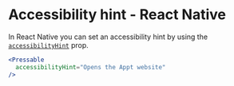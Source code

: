 # Accessibility hint - React Native

In React Native you can set an accessibility hint by using the [`accessibilityHint`](https://reactnative.dev/docs/accessibility#accessibilityhint) prop.

```jsx
<Pressable
  accessibilityHint="Opens the Appt website"
/>
```
